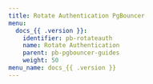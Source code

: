 ```yaml
---
title: Rotate Authentication PgBouncer
menu:
  docs_{{ .version }}:
    identifier: pb-rotateauth
    name: Rotate Authentication
    parent: pb-pgbouncer-guides
    weight: 50
menu_name: docs_{{ .version }}
---
```


